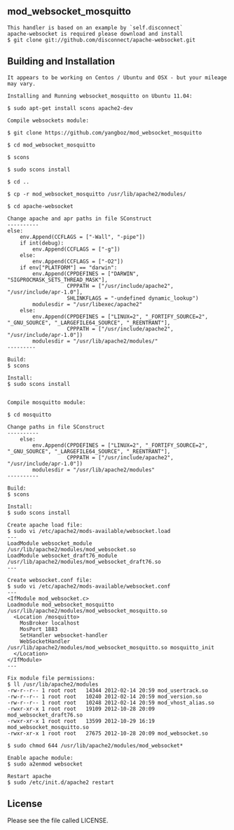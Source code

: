 ##  mod_websocket_mosquitto

	This handler is based on an example by `self.disconnect`
	apache-websocket is required please download and install
	$ git clone git://github.com/disconnect/apache-websocket.git


## Building and Installation


	It appears to be working on Centos / Ubuntu and OSX - but your mileage may vary.

	Installing and Running websocket_mosquitto on Ubuntu 11.04:

	$ sudo apt-get install scons apache2-dev

	Compile websockets module:
	
	$ git clone https://github.com/yangboz/mod_websocket_mosquitto
	
	$ cd mod_websocket_mosquitto
	
	$ scons

	$ sudo scons install
	
	$ cd ..
	
	$ cp -r mod_websocket_mosquitto /usr/lib/apache2/modules/

	$ cd apache-websocket

	Change apache and apr paths in file SConstruct
	----------
	else:
		env.Append(CCFLAGS = ["-Wall", "-pipe"])
		if int(debug):
			env.Append(CCFLAGS = ["-g"])
		else:
			env.Append(CCFLAGS = ["-O2"])
		if env["PLATFORM"] == "darwin":
			env.Append(CPPDEFINES = ["DARWIN", "SIGPROCMASK_SETS_THREAD_MASK"],
					   CPPPATH = ["/usr/include/apache2", "/usr/include/apr-1.0"],
					   SHLINKFLAGS = "-undefined dynamic_lookup")
			modulesdir = "/usr/libexec/apache2"
		else:
			env.Append(CPPDEFINES = ["LINUX=2", "_FORTIFY_SOURCE=2", "_GNU_SOURCE", "_LARGEFILE64_SOURCE", "_REENTRANT"],
					   CPPPATH = ["/usr/include/apache2", "/usr/include/apr-1.0"])
			modulesdir = "/usr/lib/apache2/modules/"
	---------

	Build:
	$ scons

	Install:
	$ sudo scons install


	Compile mosquitto module:

	$ cd mosquitto

	Change paths in file SConstruct
	----------
		else:
			env.Append(CPPDEFINES = ["LINUX=2", "_FORTIFY_SOURCE=2", "_GNU_SOURCE", "_LARGEFILE64_SOURCE", "_REENTRANT"],
					   CPPPATH = ["/usr/include/apache2", "/usr/include/apr-1.0"])
			modulesdir = "/usr/lib/apache2/modules"
	----------

	Build:
	$ scons

	Install:
	$ sudo scons install

	Create apache load file:
	$ sudo vi /etc/apache2/mods-available/websocket.load
	---
	LoadModule websocket_module   /usr/lib/apache2/modules/mod_websocket.so
	LoadModule websocket_draft76_module   /usr/lib/apache2/modules/mod_websocket_draft76.so
	---

	Create websocket.conf file:
	$ sudo vi /etc/apache2/mods-available/websocket.conf
	---
	<IfModule mod_websocket.c>
	Loadmodule mod_websocket_mosquitto /usr/lib/apache2/modules/mod_websocket_mosquitto.so
	  <Location /mosquitto>
		MosBroker localhost
		MosPort 1883
		SetHandler websocket-handler
		WebSocketHandler /usr/lib/apache2/modules/mod_websocket_mosquitto.so mosquitto_init
	  </Location>
	</IfModule>
	---

	Fix module file permissions:
	$ ll /usr/lib/apache2/modules
	-rw-r--r-- 1 root root   14344 2012-02-14 20:59 mod_usertrack.so
	-rw-r--r-- 1 root root   10240 2012-02-14 20:59 mod_version.so
	-rw-r--r-- 1 root root   10248 2012-02-14 20:59 mod_vhost_alias.so
	-rwxr-xr-x 1 root root   19109 2012-10-28 20:09 mod_websocket_draft76.so
	-rwxr-xr-x 1 root root   13599 2012-10-29 16:19 mod_websocket_mosquitto.so
	-rwxr-xr-x 1 root root   27675 2012-10-28 20:09 mod_websocket.so

	$ sudo chmod 644 /usr/lib/apache2/modules/mod_websocket*

	Enable apache module:
	$ sudo a2enmod websocket

	Restart apache
	$ sudo /etc/init.d/apache2 restart


## License

Please see the file called LICENSE.
